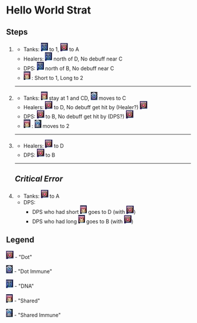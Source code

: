 # Hello World Strat
## Steps
1. 
    - Tanks: ![dna] to 1, ![dot] to A
    - Healers: ![dna] north of D, No debuff near C
    - DPS: ![dna] north of B, No debuff near C
    - ![shared] : Short to 1, Long to 2
    ---
2.  
    - Tanks: ![shared] stay at 1 and CD, ![dotimmune] moves to C
    - Healers: ![dot] to D, No debuff get hit by (Healer?) ![dot]
    - DPS: ![dot] to B, No debuff get hit by (DPS?) ![dot]
    - ![shared] : ![sharedimmune] moves to 2
    ---
3. 
    - Healers: ![dot] to D
    - DPS: ![dot] to B
    ---
    ## _Critical Error_
4.
    - Tanks: ![dot] to A
    - DPS: 
        * DPS who had short ![shared] goes to D (with ![dot])
        * DPS who had long ![shared] goes to B (with ![dot])

## Legend
![dot] - "Dot"

![dotimmune] - "Dot Immune"

![dna] - "DNA"

![shared] - "Shared"

![sharedimmune] - "Shared Immune"


[dot]:./Images/Dot.png
[dotimmune]:./Images/DotImmune.png
[dna]:./Images/Latent.png
[shared]:./Images/Shared.png
[sharedimmune]:./Images/SharedImmune.png
